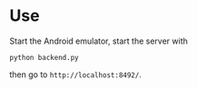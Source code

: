 Use
===

Start the Android emulator, start the server with

    python backend.py

then go to <code>http://localhost:8492/</code>.

